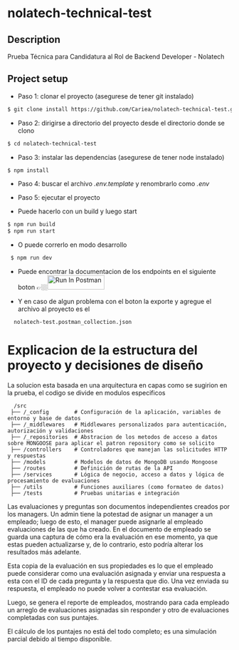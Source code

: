 # nolatech-technical-test
## Description
Prueba Técnica para Candidatura al Rol de Backend Developer - Nolatech

## Project setup
- Paso 1: clonar el proyecto (asegurese de tener git instalado)
```bash
$ git clone install https://github.com/Cariea/nolatech-technical-test.git
```

- Paso 2: dirigirse a directorio del proyecto desde el directorio donde se clono 
```bash
$ cd nolatech-technical-test
```

- Paso 3: instalar las dependencias (asegurese de tener node instalado)
```bash
$ npm install
```

- Paso 4: buscar el archivo *.env.template* y renombrarlo como *.env*
  
- Paso 5: ejecutar el proyecto
- Puede hacerlo con un build y luego start
```bash
$ npm run build
$ npm run start
```
- O puede correrlo en modo desarrollo

```bash
 $ npm run dev
```

- Puede encontrar la documentacion de los endpoints en el siguiente boton 👉🏼[<img src="https://run.pstmn.io/button.svg" alt="Run In Postman" style="width: 128px; height: 32px;">](https://app.getpostman.com/run-collection/27759497-3d2f00af-0578-4497-897f-a7d27e918b9d?action=collection%2Ffork&source=rip_markdown&collection-url=entityId%3D27759497-3d2f00af-0578-4497-897f-a7d27e918b9d%26entityType%3Dcollection%26workspaceId%3Dcdd66849-db6d-407b-b166-01e78e9995ad)

- Y en caso de algun problema con el boton la exporte y agregue el archivo al proyecto es el
```
  nolatech-test.postman_collection.json
```

# Explicacion de la estructura del proyecto y decisiones de diseño

La solucion esta basada en una arquitectura en capas como se sugirion en la prueba, el codigo se divide en modulos especificos
```
  /src
 ├── /_config        # Configuración de la aplicación, variables de entorno y base de datos
 ├── /_middlewares   # Middlewares personalizados para autenticación, autorización y validaciones
 ├── /_repositories  # Abstracion de los metodos de acceso a datos sobre MONGOOSE para aplicar el patron repository como se solicito  
 ├── /controllers    # Controladores que manejan las solicitudes HTTP y respuestas
 ├── /models         # Modelos de datos de MongoDB usando Mongoose
 ├── /routes         # Definición de rutas de la API
 ├── /services       # Lógica de negocio, acceso a datos y lógica de procesamiento de evaluaciones
 ├── /utils          # Funciones auxiliares (como formateo de datos)
 ├── /tests          # Pruebas unitarias e integración

```

Las evaluaciones y preguntas son documentos independientes creados por los managers. Un admin tiene la potestad de asignar un manager a un empleado; luego de esto, el manager puede asignarle al empleado evaluaciones de las que ha creado. En el documento de empleado se guarda una captura de cómo era la evaluación en ese momento, ya que estas pueden actualizarse y, de lo contrario, esto podría alterar los resultados más adelante.

Esta copia de la evaluación en sus propiedades es lo que el empleado puede considerar como una evaluación asignada y enviar una respuesta a esta con el ID de cada pregunta y la respuesta que dio. Una vez enviada su respuesta, el empleado no puede volver a contestar esa evaluación.

Luego, se genera el reporte de empleados, mostrando para cada empleado un arreglo de evaluaciones asignadas sin responder y otro de evaluaciones completadas con sus puntajes.

El cálculo de los puntajes no está del todo completo; es una simulación parcial debido al tiempo disponible.